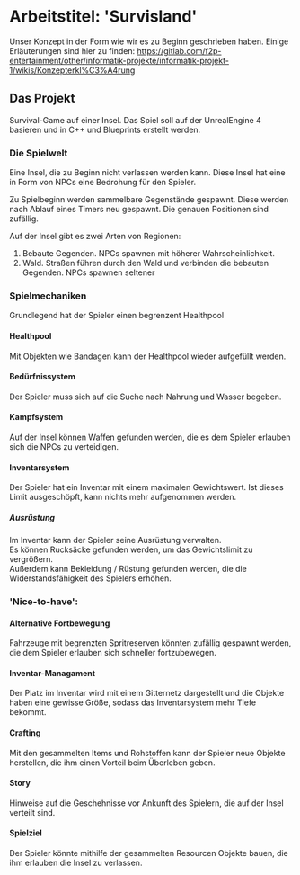 # Arbeitstitel: 'Survisland'

Unser Konzept in der Form wie wir es zu Beginn geschrieben haben.
Einige Erläuterungen sind hier zu finden: https://gitlab.com/f2p-entertainment/other/informatik-projekte/informatik-projekt-1/wikis/Konzepterkl%C3%A4rung

## Das Projekt

Survival-Game auf einer Insel. Das Spiel soll auf der UnrealEngine 4 basieren und in C++ und Blueprints erstellt werden.


### Die Spielwelt

Eine Insel, die zu Beginn nicht verlassen werden kann. Diese Insel hat eine in Form von NPCs eine Bedrohung für den Spieler.

Zu Spielbeginn werden sammelbare Gegenstände gespawnt. Diese werden nach Ablauf eines Timers neu gespawnt. Die genauen Positionen sind zufällig.

Auf der Insel gibt es zwei Arten von Regionen:

1. Bebaute Gegenden. NPCs spawnen mit höherer Wahrscheinlichkeit.
2. Wald. Straßen führen durch den Wald und verbinden die bebauten Gegenden. NPCs spawnen seltener


### Spielmechaniken

Grundlegend hat der Spieler einen begrenzent Healthpool

#### Healthpool

Mit Objekten wie Bandagen kann der Healthpool wieder aufgefüllt werden.


#### Bedürfnissystem

Der Spieler muss sich auf die Suche nach Nahrung und Wasser begeben.


#### Kampfsystem

Auf der Insel können Waffen gefunden werden, die es dem Spieler erlauben sich die NPCs zu verteidigen.


#### Inventarsystem

Der Spieler hat ein Inventar mit einem maximalen Gewichtswert. Ist dieses Limit ausgeschöpft, kann nichts mehr aufgenommen werden.

##### Ausrüstung

Im Inventar kann der Spieler seine Ausrüstung verwalten.   
Es können Rucksäcke gefunden werden, um das Gewichtslimit zu vergrößern.   
Außerdem kann Bekleidung / Rüstung gefunden werden, die die Widerstandsfähigkeit des Spielers erhöhen.   


### 'Nice-to-have': 

#### Alternative Fortbewegung

Fahrzeuge mit begrenzten Spritreserven könnten zufällig gespawnt werden, die dem Spieler erlauben sich schneller fortzubewegen.

#### Inventar-Managament

Der Platz im Inventar wird mit einem Gitternetz dargestellt und die Objekte haben eine gewisse Größe, sodass das Inventarsystem mehr Tiefe bekommt.

#### Crafting

Mit den gesammelten Items und Rohstoffen kann der Spieler neue Objekte herstellen, die ihm einen Vorteil beim Überleben geben.

#### Story

Hinweise auf die Geschehnisse vor Ankunft des Spielern, die auf der Insel verteilt sind.

#### Spielziel

Der Spieler könnte mithilfe der gesammelten Resourcen Objekte bauen, die ihm erlauben die Insel zu verlassen.